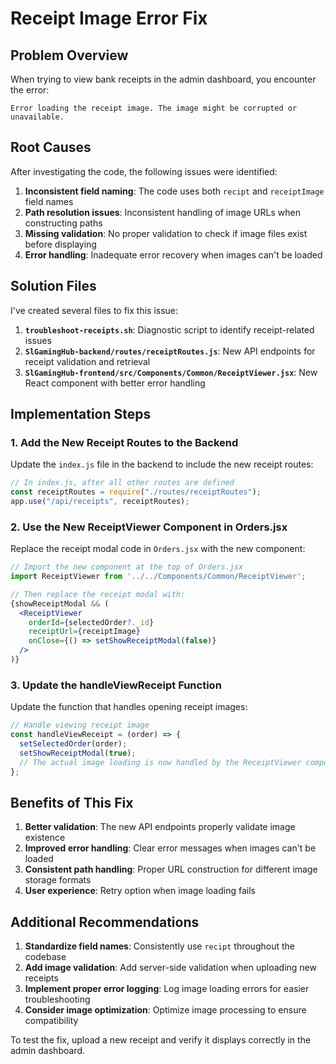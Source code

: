 # Receipt Image Error Fix

## Problem Overview
When trying to view bank receipts in the admin dashboard, you encounter the error:
```
Error loading the receipt image. The image might be corrupted or unavailable.
```

## Root Causes
After investigating the code, the following issues were identified:

1. **Inconsistent field naming**: The code uses both `recipt` and `receiptImage` field names
2. **Path resolution issues**: Inconsistent handling of image URLs when constructing paths
3. **Missing validation**: No proper validation to check if image files exist before displaying
4. **Error handling**: Inadequate error recovery when images can't be loaded

## Solution Files

I've created several files to fix this issue:

1. **`troubleshoot-receipts.sh`**: Diagnostic script to identify receipt-related issues
2. **`SlGamingHub-backend/routes/receiptRoutes.js`**: New API endpoints for receipt validation and retrieval
3. **`SlGamingHub-frontend/src/Components/Common/ReceiptViewer.jsx`**: New React component with better error handling

## Implementation Steps

### 1. Add the New Receipt Routes to the Backend

Update the `index.js` file in the backend to include the new receipt routes:

```javascript
// In index.js, after all other routes are defined
const receiptRoutes = require("./routes/receiptRoutes");
app.use("/api/receipts", receiptRoutes);
```

### 2. Use the New ReceiptViewer Component in Orders.jsx

Replace the receipt modal code in `Orders.jsx` with the new component:

```jsx
// Import the new component at the top of Orders.jsx
import ReceiptViewer from '../../Components/Common/ReceiptViewer';

// Then replace the receipt modal with:
{showReceiptModal && (
  <ReceiptViewer
    orderId={selectedOrder?._id}
    receiptUrl={receiptImage}
    onClose={() => setShowReceiptModal(false)}
  />
)}
```

### 3. Update the handleViewReceipt Function

Update the function that handles opening receipt images:

```javascript
// Handle viewing receipt image
const handleViewReceipt = (order) => {
  setSelectedOrder(order);
  setShowReceiptModal(true);
  // The actual image loading is now handled by the ReceiptViewer component
};
```

## Benefits of This Fix

1. **Better validation**: The new API endpoints properly validate image existence
2. **Improved error handling**: Clear error messages when images can't be loaded
3. **Consistent path handling**: Proper URL construction for different image storage formats
4. **User experience**: Retry option when image loading fails

## Additional Recommendations

1. **Standardize field names**: Consistently use `recipt` throughout the codebase
2. **Add image validation**: Add server-side validation when uploading new receipts
3. **Implement proper error logging**: Log image loading errors for easier troubleshooting
4. **Consider image optimization**: Optimize image processing to ensure compatibility

To test the fix, upload a new receipt and verify it displays correctly in the admin dashboard.